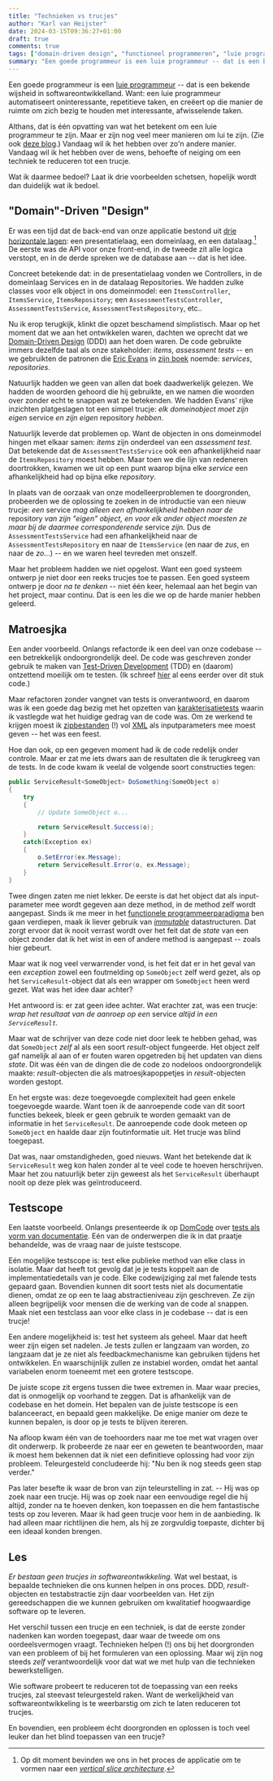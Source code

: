 ```yaml
---
title: "Technieken vs trucjes"
author: "Karl van Heijster"
date: 2024-03-15T09:36:27+01:00
draft: true
comments: true
tags: ["domain-driven design", "functioneel programmeren", "luie programmeur", "refactoren", "software ontwikkelen", "testen", "verantwoordelijkheid"]
summary: "Een goede programmeur is een luie programmeur -- dat is een bekende wijsheid in softwareontwikkelland. Want: een luie programmeur automatiseert oninteressante, repetitieve taken, en creëert op die manier de ruimte om zich bezig te houden met interessante, afwisselende taken. -- Althans, dat is één opvatting van wat het betekent om een luie programmeur te zijn. Maar er zijn nog veel meer manieren om lui te zijn. Vandaag wil ik het hebben over zo'n andere manier. Vandaag wil ik het hebben over de wens, behoefte of neiging om een techniek te reduceren tot een trucje."
---
```


Een goede programmeur is een [luie programmeur](/tags/luie-programmeur/ "Blogs met de tag 'luie programmeur'") -- dat is een bekende wijsheid in softwareontwikkelland. Want: een luie programmeur automatiseert oninteressante, repetitieve taken, en creëert op die manier de ruimte om zich bezig te houden met interessante, afwisselende taken.


Althans, dat is één opvatting van wat het betekent om een luie programmeur te zijn. Maar er zijn nog veel meer manieren om lui te zijn. (Zie ook [deze blog](/blog/23/05/waar-doe-je-het-voor/ "'Waar doe je het voor?'").) Vandaag wil ik het hebben over zo'n andere manier. Vandaag wil ik het hebben over de wens, behoefte of neiging om een techniek te reduceren tot een trucje.


Wat ik daarmee bedoel? Laat ik drie voorbeelden schetsen, hopelijk wordt dan duidelijk wat ik bedoel.


## "Domain"-Driven "Design"


Er was een tijd dat de back-end van onze applicatie bestond uit [drie horizontale lagen](https://martinfowler.com/bliki/PresentationDomainDataLayering.html "'Presentation Domain Data Layering', Martin Fowler"): een presentatielaag, een domeinlaag, en een datalaag.[^1] De eerste was de API voor onze front-end, in de tweede zit alle logica verstopt, en in de derde spreken we de database aan -- dat is het idee.


Concreet betekende dat: in de presentatielaag vonden we Controllers, in de domeinlaag Services en in de datalaag Repositories. We hadden zulke classes voor elk object in ons domeinmodel: een `ItemsController`, `ItemsService`, `ItemsRepository`; een `AssessmentTestsController`, `AssessmentTestsService`, `AssessmentTestsRepository`, etc..


Nu ik erop terugkijk, klinkt die opzet beschamend simplistisch. Maar op het moment dat we aan het ontwikkelen waren, dachten we oprecht dat we [Domain-Driven Design](/tags/domain-driven-design/ "Blogs met de tag 'domain-driven design'") (DDD) aan het doen waren. De code gebruikte immers dezelfde taal als onze stakeholder: *items*, *assessment tests* -- en we gebruikten de patronen die [Eric Evans](https://www.domainlanguage.com/) in [zijn boek](https://www.oreilly.com/library/view/domain-driven-design-tackling/0321125215/ "'Domain-Driven Design: Tackling Complexity in the Heart of Software', Eric Evans") noemde: *services*, *repositories*.


Natuurlijk hadden we geen van allen dat boek daadwerkelijk gelezen. We hadden de woorden gehoord die hij gebruikte, en we namen die woorden over zonder echt te snappen wat 
ze betekenden. We hadden Evans' rijke inzichten platgeslagen tot een simpel trucje: *elk domeinobject moet zijn eigen* service *en zijn eigen* repository *hebben*.


Natuurlijk leverde dat problemen op. Want de objecten in ons domeinmodel hingen met elkaar samen: *items* zijn onderdeel van een *assessment test*. Dat betekende dat de `AssessmentTestsService` ook een afhankelijkheid naar de `ItemsRepository` moest hebben. Maar toen we die lijn van redeneren doortrokken, kwamen we uit op een punt waarop bijna elke *service* een afhankelijkheid had op bijna elke *repository*.


In plaats van de oorzaak van onze modelleerproblemen te doorgronden, probeerden we de oplossing te zoeken in de introductie van een nieuw trucje: *een* service *mag alleen een afhankelijkheid hebben naar de* repository *van zijn "eigen" object, en voor elk ander object moesten ze maar bij de daarmee corresponderende* service *zijn.* Dus de `AssessmentTestsService` had een afhankelijkheid naar de `AssessmentTestsRepository` en naar de `ItemsService` (en naar de *zus*, en naar de *zo*...) -- en we waren heel tevreden met onszelf.


Maar het probleem hadden we niet opgelost. Want een goed systeem ontwerp je niet door een reeks trucjes toe te passen. Een goed systeem ontwerp je door *na te denken* -- niet één keer, helemaal aan het begin van het project, maar continu. Dat is een les die we op de harde manier hebben geleerd.


## Matroesjka


Een ander voorbeeld. Onlangs refactorde ik een deel van onze codebase -- een betrekkelijk ondoorgrondelijk deel. De code was geschreven zonder gebruik te maken van [Test-Driven Development](/tags/test-driven-development/ "Blogs met de tag 'test-driven development'") (TDD) en (daarom) ontzettend moeilijk om te testen. (Ik schreef [hier](/blog/23/04/tijdreis/ "'Tijdreis'") al eens eerder over dit stuk code.) 


Maar refactoren zonder vangnet van tests is onverantwoord, en daarom was ik een goede dag bezig met het opzetten van [karakterisatietests](https://en.wikipedia.org/wiki/Characterization_test "'Characterization test', Wikipedia") waarin ik vastlegde wat het huidige gedrag van de code was. Om ze werkend te krijgen moest ik [zipbestanden](https://en.wikipedia.org/wiki/ZIP_(file_format) "'ZIP (file format)', Wikipedia") (!) vol [XML](https://nl.wikipedia.org/wiki/Extensible_Markup_Language "'Extensible Markup Language', Wikipedia") als inputparameters mee moest geven -- het was een feest.


Hoe dan ook, op een gegeven moment had ik de code redelijk onder controle. Maar er zat me iets dwars aan de resultaten die ik terugkreeg van de tests. In de code kwam ik veelal de volgende soort constructies tegen:


```cs
public ServiceResult<SomeObject> DoSomething(SomeObject o)
{
    try
    {
        // Update SomeObject o...

        return ServiceResult.Success(o);
    }
    catch(Exception ex)
    {
        o.SetError(ex.Message);
        return ServiceResult.Error(o, ex.Message);
    }
}
```


Twee dingen zaten me niet lekker. De eerste is dat het object dat als input-parameter mee wordt gegeven aan deze method, in de method zelf wordt aangepast. Sinds ik me meer in het [functionele programmeerparadigma](/tags/functioneel-programmeren/ "Blogs met de tag 'functioneel programmeren'") ben gaan verdiepen, maak ik liever gebruik van [*immutable*](/tags/immutability/ "Blogs met de tag 'immutability'") datastructuren. Dat zorgt ervoor dat ik nooit verrast wordt over het feit dat de *state* van een object zonder dat ik het wist in een of andere method is aangepast -- zoals hier gebeurt.


Maar wat ik nog veel verwarrender vond, is het feit dat er in het geval van een *exception* zowel een foutmelding op `SomeObject` zelf werd gezet, als op het `ServiceResult`-object dat als een wrapper om `SomeObject` heen werd gezet. Wat was het idee daar achter?


Het antwoord is: er zat geen idee achter. Wat erachter zat, was een trucje: *wrap het resultaat van de aanroep op een* service *altijd in een `ServiceResult`.*


Maar wat de schrijver van deze code niet door leek te hebben gehad, was dat `SomeObject` *zelf* al als een soort *result*-object fungeerde. Het object zelf gaf namelijk al aan of er fouten waren opgetreden bij het updaten van diens *state*. Dit was één van de dingen die de code zo nodeloos ondoorgrondelijk maakte: *result*-objecten die als matroesjkapoppetjes in *result*-objecten worden gestopt.


En het ergste was: deze toegevoegde complexiteit had geen enkele toegevoegde waarde. Want toen ik de aanroepende code van dit soort functies bekeek, bleek er geen gebruik te worden gemaakt van de informatie in het `ServiceResult`. De aanroepende code dook meteen op `SomeObject` en haalde daar zijn foutinformatie uit. Het trucje was blind toegepast.


Dat was, naar omstandigheden, goed nieuws. Want het betekende dat ik `ServiceResult` weg kon halen zonder al te veel code te hoeven herschrijven. Maar het zou natuurlijk beter zijn geweest als het `ServiceResult` überhaupt nooit op deze plek was geïntroduceerd. 


## Testscope


Een laatste voorbeeld. Onlangs presenteerde ik op [DomCode](https://www.meetup.com/domcode/) over [tests als vorm van documentatie](/talks/altijd-up-to-date-documentatie-met-maximaal-descriptieve-tests/ "'Altijd up to date documentatie met maximaal descriptieve tests'"). Eén van de onderwerpen die ik in dat praatje behandelde, was de vraag naar de juiste testscope.


Eén mogelijke testscope is: test elke publieke method van elke class in isolatie. Maar dat heeft tot gevolg dat je je tests koppelt aan de implementatiedetails van je code. Elke codewijziging zal met falende tests gepaard gaan. Bovendien kunnen dit soort tests niet als documentatie dienen, omdat ze op een te laag abstractieniveau zijn geschreven. Ze zijn alleen begrijpelijk voor mensen die de werking van de code al snappen. Maak niet een testclass aan voor elke class in je codebase -- dat is een trucje!


Een andere mogelijkheid is: test het systeem als geheel. Maar dat heeft weer zijn eigen set nadelen. Je tests zullen er langzaam van worden, zo langzaam dat je ze niet als feedbackmechanisme kan gebruiken tijdens het ontwikkelen. En waarschijnlijk zullen ze instabiel worden, omdat het aantal variabelen enorm toeneemt met een grotere testscope. 


De juiste scope zit ergens tussen die twee extremen in. Maar waar precies, dat is onmogelijk op voorhand te zeggen. Dat is afhankelijk van de codebase en het domein. Het bepalen van de juiste testscope is een balanceeract, en bepaald geen makkelijke. De enige manier om deze te kunnen bepalen, is door op je tests te blijven itereren.


Na afloop kwam één van de toehoorders naar me toe met wat vragen over dit onderwerp. Ik probeerde ze naar eer en geweten te beantwoorden, maar ik moest hem bekennen dat ik niet een definitieve oplossing had voor zijn probleem. Teleurgesteld concludeerde hij: "Nu ben ik nog steeds geen stap verder."


Pas later besefte ik waar de bron van zijn teleurstelling in zat. -- Hij was op zoek naar een trucje. Hij was op zoek naar een eenvoudige regel die hij altijd, zonder na te hoeven denken, kon toepassen en die hem fantastische tests op zou leveren. Maar ik had geen trucje voor hem in de aanbieding. Ik had alleen maar richtlijnen die hem, als hij ze zorgvuldig toepaste, dichter bij een ideaal konden brengen.


## Les


*Er bestaan geen trucjes in softwareontwikkeling.* Wat wel bestaat, is bepaalde technieken die ons kunnen helpen in ons proces. DDD, *result*-objecten en testabstractie zijn daar voorbeelden van. Het zijn gereedschappen die we kunnen gebruiken om kwalitatief hoogwaardige software op te leveren.


Het verschil tussen een trucje en een techniek, is dat de eerste zonder nadenken kan worden toegepast, daar waar de tweede om ons oordeelsvermogen vraagt. Technieken helpen (!) ons bij het doorgronden van een probleem of bij het formuleren van een oplossing. Maar wij zijn nog steeds *zelf* verantwoordelijk voor dat wat we met hulp van die technieken bewerkstelligen.


Wie software probeert te reduceren tot de toepassing van een reeks trucjes, zal steevast teleurgesteld raken. Want de werkelijkheid van softwareontwikkeling is te weerbarstig om zich te laten reduceren tot trucjes.


En bovendien, een probleem écht doorgronden en oplossen is toch veel leuker dan het blind toepassen van een trucje?
  

[^1]: Op dit moment bevinden we ons in het proces de applicatie om te vormen naar een [*vertical slice architecture*](https://www.jimmybogard.com/vertical-slice-architecture/ "'Vertical Slice Architecture', Jimmy Bogard").